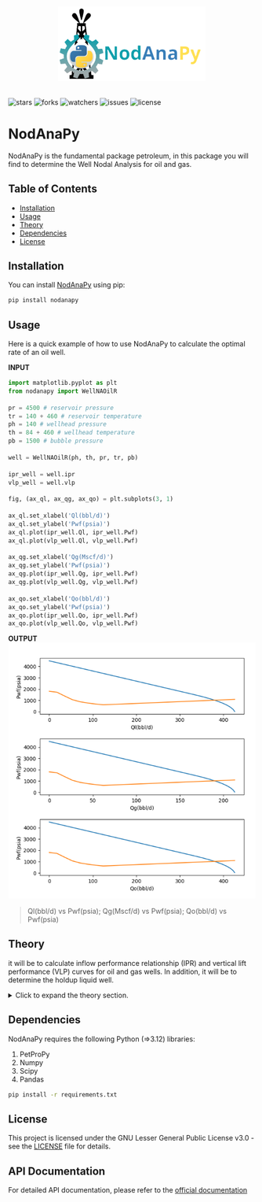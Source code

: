 <div align="center" rol="img">
<img src="https://raw.githubusercontent.com/EverJRamosI/nodanapy/main/docs/images/NODANAPY.png" width="300">
</div>
<br>

![stars](https://img.shields.io/github/stars/EverJRamosI/nodanapy
)
![forks](https://img.shields.io/github/forks/EverJRamosI/nodanapy
)
![watchers](https://img.shields.io/github/watchers/EverJRamosI/nodanapy
)
![issues](https://img.shields.io/github/issues/EverJRamosI/nodanapy
)
![license]()

# NodAnaPy

NodAnaPy is the fundamental package petroleum, in this package you will find to determine the Well Nodal Analysis for oil and gas.

## Table of Contents

- [Installation](#installation)
- [Usage](#usage)
- [Theory](#theory)
- [Dependencies](#dependencies)
- [License](#license)

## Installation
You can install [NodAnaPy](https://github.com/EverJRamosI/nodanapy/tree/main/nodanapy) using pip:
```bash
pip install nodanapy
```

## Usage
Here is a quick example of how to use NodAnaPy to calculate the optimal rate of an oil well.

**INPUT**
```python
import matplotlib.pyplot as plt
from nodanapy import WellNAOilR

pr = 4500 # reservoir pressure
tr = 140 + 460 # reservoir temperature
ph = 140 # wellhead pressure
th = 84 + 460 # wellhead temperature
pb = 1500 # bubble pressure

well = WellNAOilR(ph, th, pr, tr, pb)

ipr_well = well.ipr
vlp_well = well.vlp

fig, (ax_ql, ax_qg, ax_qo) = plt.subplots(3, 1)

ax_ql.set_xlabel('Ql(bbl/d)')
ax_ql.set_ylabel('Pwf(psia)')
ax_ql.plot(ipr_well.Ql, ipr_well.Pwf)
ax_ql.plot(vlp_well.Ql, vlp_well.Pwf)
    
ax_qg.set_xlabel('Qg(Mscf/d)')
ax_qg.set_ylabel('Pwf(psia)')
ax_qg.plot(ipr_well.Qg, ipr_well.Pwf)
ax_qg.plot(vlp_well.Qg, vlp_well.Pwf)
    
ax_qo.set_xlabel('Qo(bbl/d)')
ax_qo.set_ylabel('Pwf(psia)')
ax_qo.plot(ipr_well.Qo, ipr_well.Pwf)
ax_qo.plot(vlp_well.Qo, vlp_well.Pwf)
```
**OUTPUT**
![Well Nodal Analysis](https://raw.githubusercontent.com/EverJRamosI/nodanapy/main/docs/images/Figure.png)
> Ql(bbl/d) vs Pwf(psia); Qg(Mscf/d) vs Pwf(psia); Qo(bbl/d) vs Pwf(psia)

## Theory
it will be to calculate inflow performance relationship (IPR) and vertical lift performance (VLP) curves for oil and gas wells. In addition, it will be to determine the holdup liquid well.

<details>
<summary>Click to expand the theory section.</summary>

### Inflow Performance Relationship (IPR)
The curve is calculated using the different correlations, for example:
- Oil
  - Vogel
  - Fetkovich
- Gas
  - LIT
  - Darcy

### Vertical Lift Performance (VLP)
The curve is calculated using the different correlations, for example:
- Oil
  - Hagedorn Brown
  - Beggs and Brill
- Gas
  - Gray

</details>

## Dependencies
NodAnaPy requires the following Python (=>3.12) libraries:
1. PetProPy
2. Numpy
3. Scipy
4. Pandas

```bash
pip install -r requirements.txt
```

## License
This project is licensed under the GNU Lesser General Public License v3.0 - see the [LICENSE](https://github.com/EverJRamosI/nodanapy/blob/main/LICENSE) file for details.

## API Documentation
For detailed API documentation, please refer to the [official documentation](https://github.com/EverJRamosI/nodanapy)